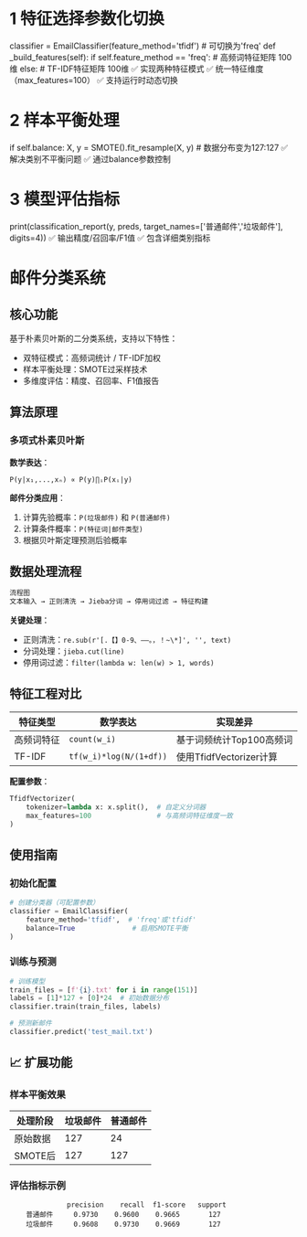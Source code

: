 # 1 特征选择参数化切换
classifier = EmailClassifier(feature_method='tfidf')  # 可切换为'freq'
def _build_features(self):
    if self.feature_method == 'freq':
        # 高频词特征矩阵 100维
    else:
        # TF-IDF特征矩阵 100维
✅ 实现两种特征模式
✅ 统一特征维度（max_features=100）
✅ 支持运行时动态切换

# 2 样本平衡处理
if self.balance:
    X, y = SMOTE().fit_resample(X, y)  # 数据分布变为127:127
✅ 解决类别不平衡问题
✅ 通过balance参数控制

# 3 模型评估指标
print(classification_report(y, preds, 
    target_names=['普通邮件','垃圾邮件'], digits=4))
✅ 输出精度/召回率/F1值
✅ 包含详细类别指标

# 邮件分类系统
##  核心功能
基于朴素贝叶斯的二分类系统，支持以下特性：
- 双特征模式：高频词统计 / TF-IDF加权
- 样本平衡处理：SMOTE过采样技术
- 多维度评估：精度、召回率、F1值报告

##  算法原理
### 多项式朴素贝叶斯
**数学表达**：
```
P(y|x₁,...,xₙ) ∝ P(y)∏ᵢP(xᵢ|y)
```
**邮件分类应用**：
1. 计算先验概率：`P(垃圾邮件)` 和 `P(普通邮件)`
2. 计算条件概率：`P(特征词|邮件类型)`
3. 根据贝叶斯定理预测后验概率

##  数据处理流程
```python
流程图
文本输入 → 正则清洗 → Jieba分词 → 停用词过滤 → 特征构建
```

**关键处理**：
- 正则清洗：`re.sub(r'[.【】0-9、——。，！~\*]', '', text)`
- 分词处理：`jieba.cut(line)`
- 停用词过滤：`filter(lambda w: len(w) > 1, words)`

##  特征工程对比
| 特征类型   | 数学表达                  | 实现差异                 |
|----------|-------------------------|-----------------------|
| 高频词特征 | `count(w_i)`           | 基于词频统计Top100高频词     |
| TF-IDF   | `tf(w_i)*log(N/(1+df))` | 使用TfidfVectorizer计算 |

**配置参数**：
```python
TfidfVectorizer(
    tokenizer=lambda x: x.split(),  # 自定义分词器
    max_features=100                # 与高频词特征维度一致
)
```

##  使用指南
### 初始化配置
```python
# 创建分类器（可配置参数）
classifier = EmailClassifier(
    feature_method='tfidf',  # 'freq'或'tfidf'
    balance=True              # 启用SMOTE平衡
)
```

### 训练与预测
```python
# 训练模型
train_files = [f'{i}.txt' for i in range(151)]
labels = [1]*127 + [0]*24  # 初始数据分布
classifier.train(train_files, labels)

# 预测新邮件
classifier.predict('test_mail.txt')
```

## 📈 扩展功能
### 样本平衡效果
| 处理阶段   | 垃圾邮件 | 普通邮件 |
|----------|--------|--------|
| 原始数据   | 127    | 24     |
| SMOTE后  | 127    | 127    |

### 评估指标示例
```
              precision    recall  f1-score   support
    普通邮件     0.9730    0.9600    0.9665       127
    垃圾邮件     0.9608    0.9730    0.9669       127
```
